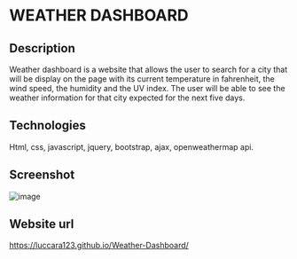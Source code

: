 # WEATHER DASHBOARD

## Description
Weather dashboard is a website that allows the user to search for a city that will be display on the page with its current temperature in fahrenheit, the wind speed, the humidity and the UV index. The user will be able to see the weather information for that city expected for the next five days. 

## Technologies
Html, css, javascript, jquery, bootstrap, ajax, openweathermap api.

## Screenshot
![image](https://user-images.githubusercontent.com/78193249/161433898-888d9b05-5247-40d6-9f49-ea8499541726.png)

## Website url
https://luccara123.github.io/Weather-Dashboard/
